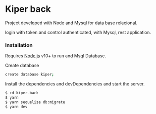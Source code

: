 # Kiper back

Project developed with Node and Mysql for data base relacional.

login with token and control authenticated, with Mysql, rest application.

### Installation

Requires [Node.js](https://nodejs.org/) v10+ to run and Msql Database.

Create database

```sh
create database kiper;

```

Install the dependencies and devDependencies and start the server.

```sh
$ cd kiper-back
$ yarn
$ yarn sequelize db:migrate
$ yarn dev
```

